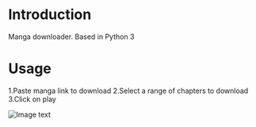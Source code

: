Introduction
=====

Manga downloader. Based in Python 3 


Usage
=====

1.Paste manga link to download
2.Select a range of chapters to download
3.Click on play

![Image text](https://github.com/zzuljs/CppLearning/blob/master/CppLearning/raw/master/Itachi.jpg)


